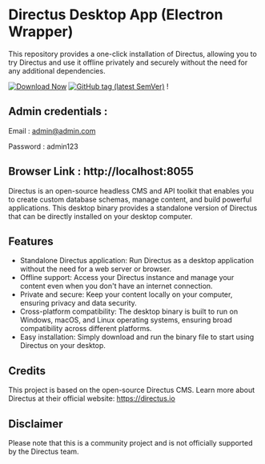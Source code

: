 # Directus Desktop App (Electron Wrapper)

This repository provides a one-click installation of Directus, allowing you to try Directus and use it offline privately and securely without the need for any additional dependencies.

[![Download Now](https://img.shields.io/badge/-Download%20Now!-%2322A6F2)](https://github.com/Yohita/directus-electron-app/releases) [![GitHub tag (latest SemVer)](https://img.shields.io/github/v/tag/Yohita/directus-electron-app?label=Latest%20Release&style=social&x=1)]((https://github.com/Yohita/directus-electron-app/releases)) !


## Admin credentials : 
Email : admin@admin.com

Password : admin123

## Browser Link : http://localhost:8055 

Directus is an open-source headless CMS and API toolkit that enables you to create custom database schemas, manage content, and build powerful applications. This desktop binary provides a standalone version of Directus that can be directly installed on your desktop computer.

## Features
- Standalone Directus application: Run Directus as a desktop application without the need for a web server or browser.
- Offline support: Access your Directus instance and manage your content even when you don't have an internet connection.
- Private and secure: Keep your content locally on your computer, ensuring privacy and data security.
- Cross-platform compatibility: The desktop binary is built to run on Windows, macOS, and Linux operating systems, ensuring broad compatibility across different platforms.
- Easy installation: Simply download and run the binary file to start using Directus on your desktop.


## Credits
This project is based on the open-source Directus CMS. 
Learn more about Directus at their official website: https://directus.io

## Disclaimer
Please note that this is a community project and is not officially supported by the Directus team.

